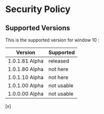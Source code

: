 # Security Policy

## Supported Versions

This is the supported version for window 10 :

| Version | Supported          |
|---------|--------------------|
| 1.0.1.81 Alpha | released |
| 1.0.1.80 Alpha | not here |
| 1.0.1.10 Alpha | not here |
| 1.0.1.00 Alpha | not usable |
| 1.0.0.00 Alpha | not usable |
[x]

